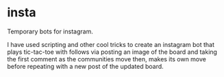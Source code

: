 # insta
Temporary bots for instagram.

I have used scripting and other cool tricks to create an instagram bot that plays tic-tac-toe with follows via posting an image of the board and taking the first comment as the communities move then, makes its own move before repeating with a new post of the updated board.
